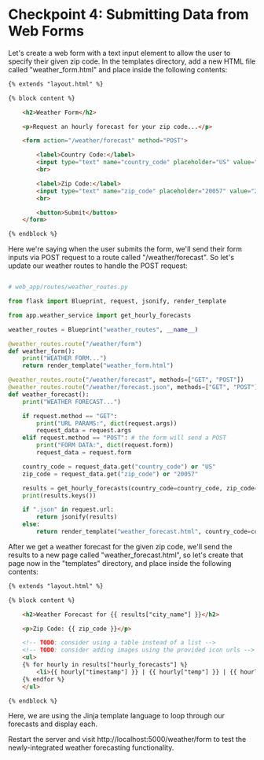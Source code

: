 # Checkpoint 4: Submitting Data from Web Forms

Let's create a web form with a text input element to allow the user to specify their given zip code. In the templates directory, add a new HTML file called "weather_form.html" and place inside the following contents:

```html
{% extends "layout.html" %}

{% block content %}

    <h2>Weather Form</h2>

    <p>Request an hourly forecast for your zip code...</p>

    <form action="/weather/forecast" method="POST">

        <label>Country Code:</label>
        <input type="text" name="country_code" placeholder="US" value="US">
        <br>

        <label>Zip Code:</label>
        <input type="text" name="zip_code" placeholder="20057" value="20057">
        <br>

        <button>Submit</button>
    </form>

{% endblock %}
```

Here we're saying when the user submits the form, we'll send their form inputs via POST request to a route called "/weather/forecast". So let's update our weather routes to handle the POST request:

```py

# web_app/routes/weather_routes.py

from flask import Blueprint, request, jsonify, render_template

from app.weather_service import get_hourly_forecasts

weather_routes = Blueprint("weather_routes", __name__)

@weather_routes.route("/weather/form")
def weather_form():
    print("WEATHER FORM...")
    return render_template("weather_form.html")

@weather_routes.route("/weather/forecast", methods=["GET", "POST"])
@weather_routes.route("/weather/forecast.json", methods=["GET", "POST"])
def weather_forecast():
    print("WEATHER FORECAST...")

    if request.method == "GET":
        print("URL PARAMS:", dict(request.args))
        request_data = request.args
    elif request.method == "POST": # the form will send a POST
        print("FORM DATA:", dict(request.form))
        request_data = request.form

    country_code = request_data.get("country_code") or "US"
    zip_code = request_data.get("zip_code") or "20057"

    results = get_hourly_forecasts(country_code=country_code, zip_code=zip_code)
    print(results.keys())

    if ".json" in request.url:
        return jsonify(results)
    else:
        return render_template("weather_forecast.html", country_code=country_code, zip_code=zip_code, results=results)

```

After we get a weather forecast for the given zip code, we'll send the results to a new page called "weather_forecast.html", so let's create that page now in the "templates" directory, and place inside the following contents:

```html
{% extends "layout.html" %}

{% block content %}

    <h2>Weather Forecast for {{ results["city_name"] }}</h2>

    <p>Zip Code: {{ zip_code }}</p>

    <!-- TODO: consider using a table instead of a list -->
    <!-- TODO: consider adding images using the provided icon urls -->
    <ul>
    {% for hourly in results["hourly_forecasts"] %}
        <li>{{ hourly["timestamp"] }} | {{ hourly["temp"] }} | {{ hourly["conditions"].upper() }}</li>
    {% endfor %}
    </ul>

{% endblock %}
```

Here, we are using the Jinja template language to loop through our forecasts and display each.

Restart the server and visit http://localhost:5000/weather/form to test the newly-integrated weather forecasting functionality.
